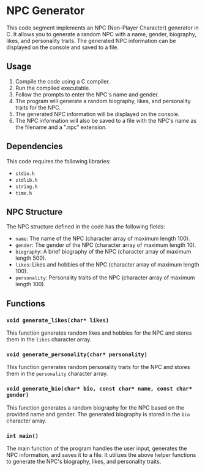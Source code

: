 # NPC Generator

This code segment implements an NPC (Non-Player Character) generator in C. It allows you to generate a random NPC with a name, gender, biography, likes, and personality traits. The generated NPC information can be displayed on the console and saved to a file.

## Usage

1. Compile the code using a C compiler.
2. Run the compiled executable.
3. Follow the prompts to enter the NPC's name and gender.
4. The program will generate a random biography, likes, and personality traits for the NPC.
5. The generated NPC information will be displayed on the console.
6. The NPC information will also be saved to a file with the NPC's name as the filename and a ".npc" extension.

## Dependencies

This code requires the following libraries:

- `stdio.h`
- `stdlib.h`
- `string.h`
- `time.h`

## NPC Structure

The NPC structure defined in the code has the following fields:

- `name`: The name of the NPC (character array of maximum length 100).
- `gender`: The gender of the NPC (character array of maximum length 10).
- `biography`: A brief biography of the NPC (character array of maximum length 500).
- `likes`: Likes and hobbies of the NPC (character array of maximum length 100).
- `personality`: Personality traits of the NPC (character array of maximum length 100).

## Functions

### `void generate_likes(char* likes)`

This function generates random likes and hobbies for the NPC and stores them in the `likes` character array.

### `void generate_personality(char* personality)`

This function generates random personality traits for the NPC and stores them in the `personality` character array.

### `void generate_bio(char* bio, const char* name, const char* gender)`

This function generates a random biography for the NPC based on the provided name and gender. The generated biography is stored in the `bio` character array.

### `int main()`

The main function of the program handles the user input, generates the NPC information, and saves it to a file. It utilizes the above helper functions to generate the NPC's biography, likes, and personality traits.
